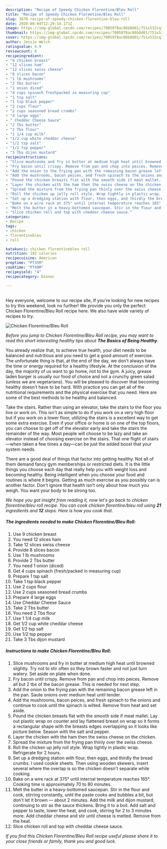 ```yaml
---
description: "Recipe of Speedy Chicken Florentine/Bleu Roll"
title: "Recipe of Speedy Chicken Florentine/Bleu Roll"
slug: 3870-recipe-of-speedy-chicken-florentine-bleu-roll
date: 2020-08-04T12:29:14.171Z
image: https://img-global.cpcdn.com/recipes/7005978ac86b0d01/751x532cq70/chicken-florentinebleu-roll-recipe-main-photo.jpg
thumbnail: https://img-global.cpcdn.com/recipes/7005978ac86b0d01/751x532cq70/chicken-florentinebleu-roll-recipe-main-photo.jpg
cover: https://img-global.cpcdn.com/recipes/7005978ac86b0d01/751x532cq70/chicken-florentinebleu-roll-recipe-main-photo.jpg
author: Jessie Welch
ratingvalue: 4.9
reviewcount: 8
recipeingredient:
- "9 chicken breast"
- "12 slices ham"
- "12 slices swiss cheese"
- "8 slices bacon"
- "1 lb mushrooms"
- "2 Tbs butter"
- "1 onion diced"
- "4 cups spinach freshpacked in measuring cup"
- "1 tsp salt"
- "1 tsp black pepper"
- "2 cups flour"
- "2 cups seasoned bread crumbs"
- "4 large eggs"
- " Cheddar Cheese Sauce"
- "2 Tbs butter"
- "2 Tbs flour"
- "1 1/4 cup milk"
- "1/2 cup white cheddar cheese"
- "1/2 tsp salt"
- "1/2 tsp pepper"
- "3 Tbs dijon mustard"
recipeinstructions:
- "Slice mushrooms and fry in butter at medium high heat until browned slightly. Try not to stir often so they brown faster and not just turn watery. Set aside on plate when done."
- "Fry bacon until crispy. Remove from pan and chop into peices. Remove all but 2 tbs of the bacon grease. This is needed for next step."
- "Add the onion to the frying pan with the remaining bacon grease left in the pan. Saute onions over medium heat until tender."
- "Add the mushrooms, bacon peices, and fresh spinach to the onions and continue to cook until the spinach is wilted. Remove from heat and set aside."
- "Pound the chicken breasts flat with the smooth side if meat mallet. Lay out plastic wrap on counter and lay flattened breast on wrap so it forms a rectangular shape with the breasts edges overlapping so it looks like picture below. Season with the salt and pepper."
- "Layer the chicken with the ham then the swiss cheese on the chicken."
- "Spread the mixture from the frying pan thinly over the swiss cheese."
- "Roll the chicken up jelly roll style. Wrap tightly in plastic wrap. Refrigerate for 2 hours."
- "Set up a dredging station with flour, then eggs, and thirdly the bread crumbs. I used cookie sheets. Then using wooden skewers, insert several where the overlap is so the chicken doesn&#39;t separate while cooking."
- "Bake on a wire rack at 375° until internal temperature reaches 165°. Cooking time is approximately 70 to 80 minutes."
- "Melt the butter in a heavy-bottomed saucepan. Stir in the flour and cook, stirring constantly, until the paste cooks and bubbles a bit, but don&#39;t let it brown — about 2 minutes. Add the milk and dijon mustard, continuing to stir as the sauce thickens. Bring it to a boil. Add salt and pepper to taste, lower the heat, and cook, stirring for 2 to 3 minutes more. Add cheddar cheese and stir until cheese is melted. Remove from the heat."
- "Slice chicken roll and top with cheddar cheese sauce."
categories:
- Recipe
tags:
- chicken
- florentinebleu
- roll

katakunci: chicken florentinebleu roll 
nutrition: 182 calories
recipecuisine: American
preptime: "PT35M"
cooktime: "PT49M"
recipeyield: "4"
recipecategory: Dinner

---
```

<br>
Hey everyone, welcome to our recipe site, If you're looking for new recipes to try this weekend, look no further! We provide you only the perfect Chicken Florentine/Bleu Roll recipe here. We also have wide variety of recipes to try.
<br>


![Chicken Florentine/Bleu Roll](https://img-global.cpcdn.com/recipes/7005978ac86b0d01/751x532cq70/chicken-florentinebleu-roll-recipe-main-photo.jpg)

<i>Before you jump to Chicken Florentine/Bleu Roll recipe, you may want to read this short interesting healthy tips about <strong>The Basics of Being Healthy</strong>.</i>

You already realize that, to achieve true health, your diet needs to be balanced and nutritious and you need to get a good amount of exercise. The unfortunate thing is that, at the end of the day, we don't always have the time or energy required for a healthy lifestyle. At the conclusion of the day, the majority of us want to go home, not to the gym. A juicy, grease laden burger is usually our food of choice and not a crunchy green salad (unless we are vegetarians). You will be pleased to discover that becoming healthy doesn't have to be hard. With practice you can get all of the nutritional requirements and the physical exercise that you need. Here are some of the best methods to be healthy and balanced.

Take the stairs. Rather than using an elevator, take the stairs to the floor you live or work on. This isn't as simple to do if you work on a very high floor but if you work on a lower floor, utilizing the stairs is a excellent way to get some extra exercise. Even if your office or home is on one of the top floors, you can choose to get off of the elevator early and take the stairs the remainder of the way. Most people will choose to be lazy and take an elevator instead of choosing exercise on the stairs. That one flight of stairs—when taken a few times a day—can be just the added boost that your system needs. 

There are a good deal of things that factor into getting healthy. Not all of them demand fancy gym memberships or restricted diets. It is the little things you choose each day that really help you with weight loss and becoming healthy. Being intelligent when you choose your food and routines is where it begins. Getting as much exercise as you possibly can is another factor. Don't ignore that health isn't only about how much you weigh. You want your body to be strong too. 


<i>We hope you got insight from reading it, now let's go back to chicken florentine/bleu roll recipe. You can cook chicken florentine/bleu roll using <strong>21</strong> ingredients and <strong>12</strong> steps. Here is how you cook that.
</i>

##### The ingredients needed to make Chicken Florentine/Bleu Roll:

1. Use 9 chicken breast
1. You need 12 slices ham
1. Take 12 slices swiss cheese
1. Provide 8 slices bacon
1. Use 1 lb mushrooms
1. Provide 2 Tbs butter
1. You need 1 onion (diced)
1. Get 4 cups spinach (fresh/packed in measuring cup)
1. Prepare 1 tsp salt
1. Take 1 tsp black pepper
1. Use 2 cups flour
1. Use 2 cups seasoned bread crumbs
1. Prepare 4 large eggs
1. Use  Cheddar Cheese Sauce
1. Take 2 Tbs butter
1. You need 2 Tbs flour
1. Use 1 1/4 cup milk
1. Get 1/2 cup white cheddar cheese
1. Get 1/2 tsp salt
1. Use 1/2 tsp pepper
1. Take 3 Tbs dijon mustard


##### Instructions to make Chicken Florentine/Bleu Roll:

1. Slice mushrooms and fry in butter at medium high heat until browned slightly. Try not to stir often so they brown faster and not just turn watery. Set aside on plate when done.
1. Fry bacon until crispy. Remove from pan and chop into peices. Remove all but 2 tbs of the bacon grease. This is needed for next step.
1. Add the onion to the frying pan with the remaining bacon grease left in the pan. Saute onions over medium heat until tender.
1. Add the mushrooms, bacon peices, and fresh spinach to the onions and continue to cook until the spinach is wilted. Remove from heat and set aside.
1. Pound the chicken breasts flat with the smooth side if meat mallet. Lay out plastic wrap on counter and lay flattened breast on wrap so it forms a rectangular shape with the breasts edges overlapping so it looks like picture below. Season with the salt and pepper.
1. Layer the chicken with the ham then the swiss cheese on the chicken.
1. Spread the mixture from the frying pan thinly over the swiss cheese.
1. Roll the chicken up jelly roll style. Wrap tightly in plastic wrap. Refrigerate for 2 hours.
1. Set up a dredging station with flour, then eggs, and thirdly the bread crumbs. I used cookie sheets. Then using wooden skewers, insert several where the overlap is so the chicken doesn&#39;t separate while cooking.
1. Bake on a wire rack at 375° until internal temperature reaches 165°. Cooking time is approximately 70 to 80 minutes.
1. Melt the butter in a heavy-bottomed saucepan. Stir in the flour and cook, stirring constantly, until the paste cooks and bubbles a bit, but don&#39;t let it brown — about 2 minutes. Add the milk and dijon mustard, continuing to stir as the sauce thickens. Bring it to a boil. Add salt and pepper to taste, lower the heat, and cook, stirring for 2 to 3 minutes more. Add cheddar cheese and stir until cheese is melted. Remove from the heat.
1. Slice chicken roll and top with cheddar cheese sauce.


<i>If you find this Chicken Florentine/Bleu Roll recipe useful please share it to your close friends or family, thank you and good luck.</i>
